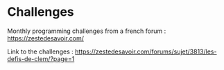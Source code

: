 # Challenges

Monthly programming challenges from a french forum : <https://zestedesavoir.com/>

Link to the challenges : <https://zestedesavoir.com/forums/sujet/3813/les-defis-de-clem/?page=1>
